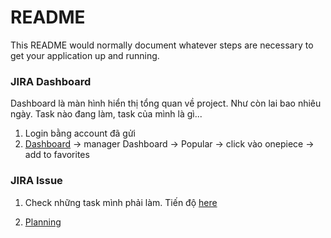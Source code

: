 # README #

This README would normally document whatever steps are necessary to get your application up and running.

### JIRA Dashboard ###
Dashboard là màn hình hiển thị tổng quan về project. Như còn lai  bao nhiêu ngày.
Task nào đang làm, task của mình là gì...

1. Login bằng account đã gửi
1. [Dashboard](https://onepiece.atlassian.net/secure/ConfigurePortalPages!default.jspa)  -> manager Dashboard  -> Popular  -> click vào onepiece  -> add to favorites

### JIRA Issue

1. Check những task mình phải làm. Tiến độ [here](https://onepiece.atlassian.net/secure/RapidBoard.jspa?rapidView=1&quickFilter=2)

2. [Planning](https://onepiece.atlassian.net/secure/RapidBoard.jspa?rapidView=1&view=planning)